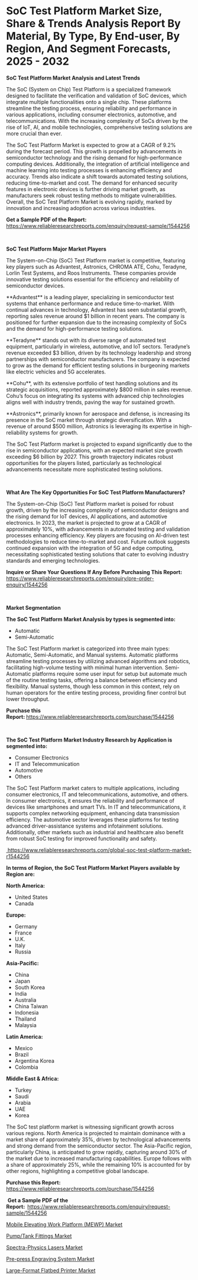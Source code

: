 <p><h1>SoC Test Platform Market Size, Share & Trends Analysis Report By Material, By Type, By End-user, By Region, And Segment Forecasts, 2025 - 2032</h1></p><p><strong>SoC Test Platform Market Analysis and Latest Trends</strong></p>
<p><p>The SoC (System on Chip) Test Platform is a specialized framework designed to facilitate the verification and validation of SoC devices, which integrate multiple functionalities onto a single chip. These platforms streamline the testing process, ensuring reliability and performance in various applications, including consumer electronics, automotive, and telecommunications. With the increasing complexity of SoCs driven by the rise of IoT, AI, and mobile technologies, comprehensive testing solutions are more crucial than ever.</p><p>The SoC Test Platform Market is expected to grow at a CAGR of 9.2% during the forecast period. This growth is propelled by advancements in semiconductor technology and the rising demand for high-performance computing devices. Additionally, the integration of artificial intelligence and machine learning into testing processes is enhancing efficiency and accuracy. Trends also indicate a shift towards automated testing solutions, reducing time-to-market and cost. The demand for enhanced security features in electronic devices is further driving market growth, as manufacturers seek robust testing methods to mitigate vulnerabilities. Overall, the SoC Test Platform Market is evolving rapidly, marked by innovation and increasing adoption across various industries.</p></p>
<p><strong>Get a Sample PDF of the Report:&nbsp;</strong> <a href="https://www.reliableresearchreports.com/enquiry/request-sample/1544256?utm_campaign=28&utm_medium=2&utm_source=Github&utm_content=ia&utm_term=11042025&utm_id=soc-test-platform">https://www.reliableresearchreports.com/enquiry/request-sample/1544256</a></p>
<p>&nbsp;</p>
<p><strong>SoC Test Platform Major Market Players</strong></p>
<p><p>The System-on-Chip (SoC) Test Platform market is competitive, featuring key players such as Advantest, Astronics, CHROMA ATE, Cohu, Teradyne, Lorlin Test Systems, and Roos Instruments. These companies provide innovative testing solutions essential for the efficiency and reliability of semiconductor devices.</p><p>**Advantest** is a leading player, specializing in semiconductor test systems that enhance performance and reduce time-to-market. With continual advances in technology, Advantest has seen substantial growth, reporting sales revenue around $1 billion in recent years. The company is positioned for further expansion due to the increasing complexity of SoCs and the demand for high-performance testing solutions.</p><p>**Teradyne** stands out with its diverse range of automated test equipment, particularly in wireless, automotive, and IoT sectors. Teradyne’s revenue exceeded $3 billion, driven by its technology leadership and strong partnerships with semiconductor manufacturers. The company is expected to grow as the demand for efficient testing solutions in burgeoning markets like electric vehicles and 5G accelerates.</p><p>**Cohu**, with its extensive portfolio of test handling solutions and its strategic acquisitions, reported approximately $800 million in sales revenue. Cohu’s focus on integrating its systems with advanced chip technologies aligns well with industry trends, paving the way for sustained growth.</p><p>**Astronics**, primarily known for aerospace and defense, is increasing its presence in the SoC market through strategic diversification. With a revenue of around $500 million, Astronics is leveraging its expertise in high-reliability systems for growth.</p><p>The SoC Test Platform market is projected to expand significantly due to the rise in semiconductor applications, with an expected market size growth exceeding $6 billion by 2027. This growth trajectory indicates robust opportunities for the players listed, particularly as technological advancements necessitate more sophisticated testing solutions.</p></p>
<p>&nbsp;</p>
<p><strong>What Are The Key Opportunities For SoC Test Platform Manufacturers?</strong></p>
<p><p>The System-on-Chip (SoC) Test Platform market is poised for robust growth, driven by the increasing complexity of semiconductor designs and the rising demand for IoT devices, AI applications, and automotive electronics. In 2023, the market is projected to grow at a CAGR of approximately 10%, with advancements in automated testing and validation processes enhancing efficiency. Key players are focusing on AI-driven test methodologies to reduce time-to-market and cost. Future outlook suggests continued expansion with the integration of 5G and edge computing, necessitating sophisticated testing solutions that cater to evolving industry standards and emerging technologies.</p></p>
<p><strong>Inquire or Share Your Questions If Any Before Purchasing This Report:</strong> <a href="https://www.reliableresearchreports.com/enquiry/pre-order-enquiry/1544256?utm_campaign=28&utm_medium=2&utm_source=Github&utm_content=ia&utm_term=11042025&utm_id=soc-test-platform">https://www.reliableresearchreports.com/enquiry/pre-order-enquiry/1544256</a></p>
<p>&nbsp;</p>
<p><strong>Market Segmentation</strong></p>
<p><strong>The SoC Test Platform Market Analysis by types is segmented into:</strong></p>
<p><ul><li>Automatic</li><li>Semi-Automatic</li></ul></p>
<p><p>The SoC Test Platform market is categorized into three main types: Automatic, Semi-Automatic, and Manual systems. Automatic platforms streamline testing processes by utilizing advanced algorithms and robotics, facilitating high-volume testing with minimal human intervention. Semi-Automatic platforms require some user input for setup but automate much of the routine testing tasks, offering a balance between efficiency and flexibility. Manual systems, though less common in this context, rely on human operators for the entire testing process, providing finer control but lower throughput.</p></p>
<p><strong>Purchase this Report:&nbsp;</strong><a href="https://www.reliableresearchreports.com/purchase/1544256?utm_campaign=28&utm_medium=2&utm_source=Github&utm_content=ia&utm_term=11042025&utm_id=soc-test-platform">https://www.reliableresearchreports.com/purchase/1544256</a></p>
<p>&nbsp;</p>
<p><strong>The SoC Test Platform Market Industry Research by Application is segmented into:</strong></p>
<p><ul><li>Consumer Electronics</li><li>IT and Telecommunication</li><li>Automotive</li><li>Others</li></ul></p>
<p><p>The SoC Test Platform market caters to multiple applications, including consumer electronics, IT and telecommunications, automotive, and others. In consumer electronics, it ensures the reliability and performance of devices like smartphones and smart TVs. In IT and telecommunications, it supports complex networking equipment, enhancing data transmission efficiency. The automotive sector leverages these platforms for testing advanced driver-assistance systems and infotainment solutions. Additionally, other markets such as industrial and healthcare also benefit from robust SoC testing for improved functionality and safety.</p></p>
<p><a href="https://www.reliableresearchreports.com/global-soc-test-platform-market-r1544256?utm_campaign=28&utm_medium=2&utm_source=Github&utm_content=ia&utm_term=11042025&utm_id=soc-test-platform">&nbsp;https://www.reliableresearchreports.com/global-soc-test-platform-market-r1544256</a></p>
<p><strong>In terms of Region, the SoC Test Platform Market Players available by Region are:</strong></p>
<p>
    <p> <strong> North America: </strong>
        <ul>
            <li>United States</li>
            <li>Canada</li>
        </ul>
        </p> 
    <p> <strong> Europe: </strong>
        <ul>
            <li>Germany</li>
            <li>France</li>
            <li>U.K.</li>
            <li>Italy</li>
            <li>Russia</li>
        </ul>
        </p> 
    <p> <strong> Asia-Pacific: </strong>
        <ul>
            <li>China</li>
            <li>Japan</li>
            <li>South Korea</li>
            <li>India</li>
            <li>Australia</li>
            <li>China Taiwan</li>
            <li>Indonesia</li>
            <li>Thailand</li>
            <li>Malaysia</li>
        </ul>
        </p> 
    <p> <strong> Latin America: </strong>
        <ul>
            <li>Mexico</li>
            <li>Brazil</li>
            <li>Argentina Korea</li>
            <li>Colombia</li>
        </ul>
        </p> 
    <p> <strong> Middle East & Africa: </strong>
        <ul>
            <li>Turkey</li>
            <li>Saudi</li>
            <li>Arabia</li>
            <li>UAE</li>
            <li>Korea</li>
        </ul>
    </p>
    </p>
<p><p>The SoC test platform market is witnessing significant growth across various regions. North America is projected to maintain dominance with a market share of approximately 35%, driven by technological advancements and strong demand from the semiconductor sector. The Asia-Pacific region, particularly China, is anticipated to grow rapidly, capturing around 30% of the market due to increased manufacturing capabilities. Europe follows with a share of approximately 25%, while the remaining 10% is accounted for by other regions, highlighting a competitive global landscape.</p></p>
<p><strong>Purchase this Report: </strong><a href="https://www.reliableresearchreports.com/purchase/1544256?utm_campaign=28&utm_medium=2&utm_source=Github&utm_content=ia&utm_term=11042025&utm_id=soc-test-platform">https://www.reliableresearchreports.com/purchase/1544256</a></p>
<p>&nbsp;<strong>Get a Sample PDF of the Report:&nbsp;&nbsp;</strong><a href="https://www.reliableresearchreports.com/enquiry/request-sample/1544256?utm_campaign=28&utm_medium=2&utm_source=Github&utm_content=ia&utm_term=11042025&utm_id=soc-test-platform">https://www.reliableresearchreports.com/enquiry/request-sample/1544256</a></p>
<p><strong></strong></p>
<p><p><a href="https://github.com/zhininzacher/Market-Research-Report-List-1/blob/main/mobile-elevating-work-platform-mewp-market.md?utm_campaign=28&utm_medium=2&utm_source=Github&utm_content=ia&utm_term=11042025&utm_id=soc-test-platform">Mobile Elevating Work Platform (MEWP) Market</a></p><p><a href="https://github.com/donsonjupa/Market-Research-Report-List-1/blob/main/pumptank-fittings-market.md?utm_campaign=28&utm_medium=2&utm_source=Github&utm_content=ia&utm_term=11042025&utm_id=soc-test-platform">Pump/Tank Fittings Market</a></p><p><a href="https://github.com/welidaeisya/Market-Research-Report-List-1/blob/main/spectra-physics-lasers-market.md?utm_campaign=28&utm_medium=2&utm_source=Github&utm_content=ia&utm_term=11042025&utm_id=soc-test-platform">Spectra-Physics Lasers Market</a></p><p><a href="https://github.com/anesimazikpd/Market-Research-Report-List-1/blob/main/pre-press-engraving-system-market.md?utm_campaign=28&utm_medium=2&utm_source=Github&utm_content=ia&utm_term=11042025&utm_id=soc-test-platform">Pre-press Engraving System Market</a></p><p><a href="https://github.com/tafuaraasswn/Market-Research-Report-List-1/blob/main/large-format-flatbed-printer-market.md?utm_campaign=28&utm_medium=2&utm_source=Github&utm_content=ia&utm_term=11042025&utm_id=soc-test-platform">Large-Format Flatbed Printer Market</a></p></p>